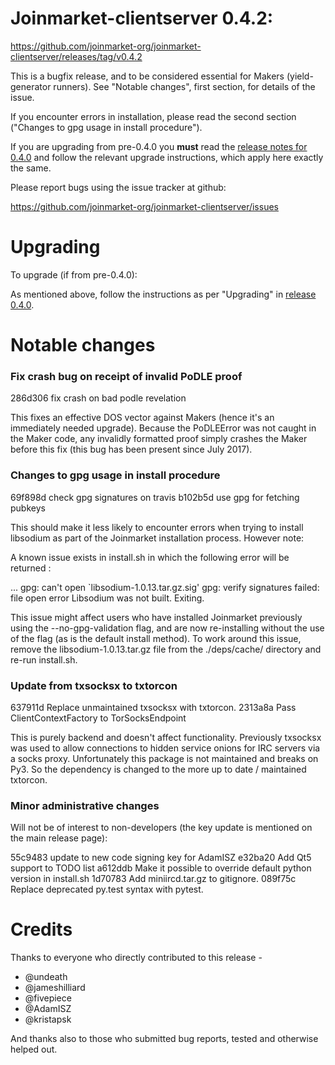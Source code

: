 Joinmarket-clientserver 0.4.2:
=================

<https://github.com/joinmarket-org/joinmarket-clientserver/releases/tag/v0.4.2>

This is a bugfix release, and to be considered essential for Makers (yield-generator runners).
See "Notable changes", first section, for details of the issue.

If you encounter errors in installation, please read the second section ("Changes to gpg usage in install procedure"). 

If you are upgrading from pre-0.4.0 you **must** read the [release notes for 0.4.0](https://github.com/JoinMarket-Org/joinmarket-clientserver/blob/master/docs/release-notes/release-notes-0.4.0.md) and follow
the relevant upgrade instructions, which apply here exactly the same.

Please report bugs using the issue tracker at github:

<https://github.com/joinmarket-org/joinmarket-clientserver/issues>

Upgrading 
=========

To upgrade (if from pre-0.4.0):

As mentioned above, follow the instructions as per "Upgrading" in [release 0.4.0](https://github.com/JoinMarket-Org/joinmarket-clientserver/blob/master/docs/release-notes/release-notes-0.4.0.md).



Notable changes
===============

### Fix crash bug on receipt of invalid PoDLE proof

286d306 fix crash on bad podle revelation

This fixes an effective DOS vector against Makers (hence it's an immediately needed upgrade).
Because the PoDLEError was not caught in the Maker code, any invalidly formatted proof simply crashes the Maker before this fix (this bug has been present since July 2017).

### Changes to gpg usage in install procedure

69f898d check gpg signatures on travis
b102b5d use gpg for fetching pubkeys

This should make it less likely to encounter errors when trying to install
libsodium as part of the Joinmarket installation process. However note:

A known issue exists in install.sh in which the following error will be returned :

...
gpg: can't open `libsodium-1.0.13.tar.gz.sig'
gpg: verify signatures failed: file open error
Libsodium was not built. Exiting.

This issue might affect users who have installed Joinmarket previously using the --no-gpg-validation flag, and are now re-installing without the use of the flag (as is the default install method).
To work around this issue, remove the libsodium-1.0.13.tar.gz file from the ./deps/cache/ directory and re-run install.sh.

### Update from txsocksx to txtorcon

637911d Replace unmaintained txsocksx with txtorcon.
2313a8a Pass ClientContextFactory to TorSocksEndpoint

This is purely backend and doesn't affect functionality.
Previously txsocksx was used to allow connections to hidden service
onions for IRC servers via a socks proxy. Unfortunately this package
is not maintained and breaks on Py3. So the dependency is changed to the
more up to date / maintained txtorcon.

### Minor administrative changes

Will not be of interest to non-developers (the key update is mentioned
on the main release page):

55c9483 update to new code signing key for AdamISZ
e32ba20 Add Qt5 support to TODO list
a612ddb Make it possible to override default python version in install.sh
1d70783 Add miniircd.tar.gz to gitignore.
089f75c Replace deprecated py.test syntax with pytest.

Credits
=======

Thanks to everyone who directly contributed to this release -

- @undeath
- @jameshilliard
- @fivepiece
- @AdamISZ
- @kristapsk

And thanks also to those who submitted bug reports, tested and otherwise helped out.


